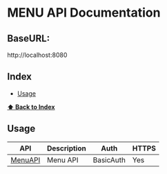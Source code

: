 # MENU API Documentation

## BaseURL:
http://localhost:8080

## Index
* [Usage](#Usage)

**[⬆ Back to Index](#index)**
## Usage
API | Description | Auth | HTTPS |
|---|---|---|---|
| [MenuAPI](https://github.com/NeoKokuxz/Spring_boot/tree/master/MenuAPI) | Menu API | BasicAuth | Yes |
